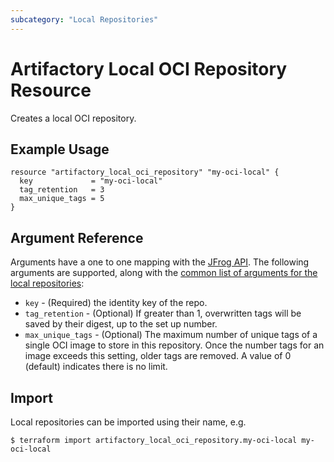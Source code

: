 ```yaml
---
subcategory: "Local Repositories"
---
```

# Artifactory Local OCI Repository Resource

Creates a local OCI repository.

## Example Usage

```hcl
resource "artifactory_local_oci_repository" "my-oci-local" {
  key 	          = "my-oci-local"
  tag_retention   = 3
  max_unique_tags = 5
}
```

## Argument Reference

Arguments have a one to one mapping with the [JFrog API](https://www.jfrog.com/confluence/display/RTF/Repository+Configuration+JSON).
The following arguments are supported, along with the [common list of arguments for the local repositories](local.md):

* `key` - (Required) the identity key of the repo.
* `tag_retention` - (Optional) If greater than 1, overwritten tags will be saved by their digest, up to the set up number.
* `max_unique_tags` - (Optional) The maximum number of unique tags of a single OCI image to store in this repository. Once the number tags for an image exceeds this setting, older tags are removed. A value of 0 (default) indicates there is no limit.

## Import

Local repositories can be imported using their name, e.g.
```
$ terraform import artifactory_local_oci_repository.my-oci-local my-oci-local
```
